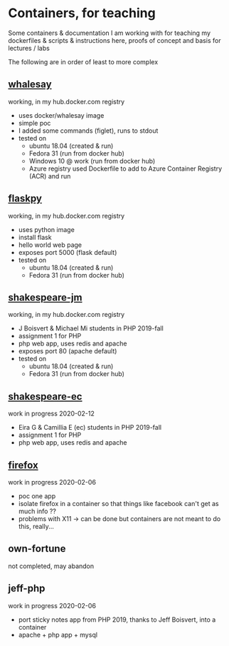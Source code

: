 # Containers, for teaching
Some containers & documentation I am working with  for teaching
my dockerfiles & scripts & instructions here, proofs of concept and basis for lectures / labs 

The following are in order of least to more complex
## [whalesay](whalesay)
working, in my hub.docker.com registry

* uses docker/whalesay image
* simple poc
* I added  some commands (figlet), runs to stdout 
* tested on 
    * ubuntu 18.04 (created & run)
    * Fedora 31 (run from docker hub)
    * Windows 10 @ work (run from docker hub)
    * Azure registry used Dockerfile to add to Azure Container Registry (ACR) and run

## [flaskpy](flaskpy) 
working, in my hub.docker.com registry

* uses python image
* install flask
* hello world web page
* exposes port 5000 \(flask default\)
* tested on
    * ubuntu 18.04 (created & run)
    * Fedora 31 (run from docker hub)

## [shakespeare-jm](shakespeare-jm)
working, in my hub.docker.com registry

* J Boisvert & Michael Mi students in PHP  2019-fall
* assignment 1 for PHP 
* php web app, uses redis and apache
* exposes port 80 \(apache default\)
* tested on
    * ubuntu 18.04 (created & run)
    * Fedora 31 (run from docker hub)

## [shakespeare-ec](shakespeare-ec)
work in progress 2020-02-12

* Eira G & Camillia E (ec) students in PHP  2019-fall
* assignment 1 for PHP 
* php web app, uses redis and apache

## [firefox](firefox)
work in progress 2020-02-06

* poc one app 
* isolate firefox in a container so that things like facebook can't get as much info ?? 
* problems with X11 -> can be done but containers are not meant to do this, really...

## own-fortune 
not completed, may abandon


## jeff-php
work in progress 2020-02-06

* port sticky notes app from PHP 2019, thanks to Jeff Boisvert, into a container
* apache + php app + mysql
